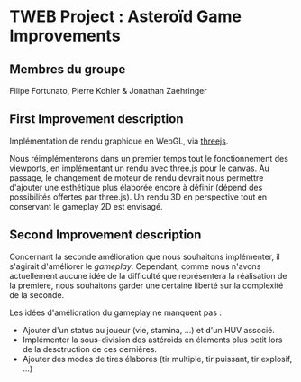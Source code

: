 # TWEB Project : Asteroïd Game Improvements


## Membres du groupe

Filipe Fortunato, Pierre Kohler & Jonathan Zaehringer

## First Improvement description 

Implémentation de rendu graphique en WebGL, via [threejs](https://threejs.org/).

Nous réimplémenterons dans un premier temps tout le fonctionnement des viewports, en implémentant un rendu avec three.js pour le canvas.
Au passage, le changement de moteur de rendu devrait nous permettre d'ajouter une esthétique plus élaborée encore à définir (dépend des possibilités offertes par three.js).
Un rendu 3D en perspective tout en conservant le gameplay 2D est envisagé.

## Second Improvement description

Concernant la seconde amélioration que nous souhaitons implémenter, il s'agirait d'améliorer le *gameplay*.
Cependant, comme nous n'avons actuellement aucune idée de la difficulté que représentera la réalisation de la première, nous souhaitons garder une certaine liberté sur la complexité de la seconde.

Les idées d'amélioration du gameplay ne manquent pas :

- Ajouter d'un status au joueur (vie, stamina, ...) et d'un HUV associé.
- Implémenter la sous-division des astéroids en éléments plus petit lors de la desctruction de ces dernières.
- Ajouter des modes de tires élaborés (tir multiple, tir puissant, tir explosif, ...)
